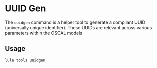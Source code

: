 # UUID Gen

The `uuidgen` command is a helper tool to generate a compliant UUID (universally unique identifier). These UUIDs are relevant across various parameters within the OSCAL models

## Usage

```bash
lula tools uuidgen
```